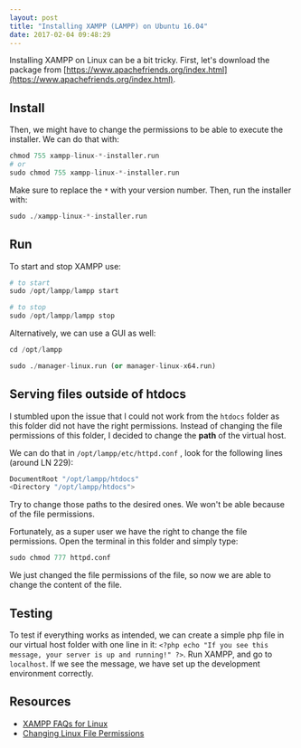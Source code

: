 ```yaml
---
layout: post
title: "Installing XAMPP (LAMPP) on Ubuntu 16.04"
date: 2017-02-04 09:48:29
---
```


Installing XAMPP on Linux can be a bit tricky. First, let's download the package from [https://www.apachefriends.org/index.html](https://www.apachefriends.org/index.html).

## Install

Then, we might have to change the permissions to be able to execute the installer. We can do that with:

```python
chmod 755 xampp-linux-*-installer.run 
# or
sudo chmod 755 xampp-linux-*-installer.run 
```

Make sure to replace the `*` with your version number. Then, run the installer with:

```python
sudo ./xampp-linux-*-installer.run
```

## Run

To start and stop XAMPP use:

```python
# to start
sudo /opt/lampp/lampp start

# to stop
sudo /opt/lampp/lampp stop
```

Alternatively, we can use a GUI as well:

```python
cd /opt/lampp

sudo ./manager-linux.run (or manager-linux-x64.run)
```

## Serving files outside of htdocs

I stumbled upon the issue that I could not work from the `htdocs` folder as this folder did not have the right permissions. Instead of changing the file permissions of this folder, I decided to change the **path** of the virtual host.

We can do that in  `/opt/lampp/etc/httpd.conf` , look for the following lines (around LN 229):

```python
DocumentRoot "/opt/lampp/htdocs"
<Directory "/opt/lampp/htdocs">
```

Try to change those paths to the desired ones. We won't be able because of the file permissions.

Fortunately, as a super user we have the right to change the file permissions. Open the terminal in this folder and simply type:

```python
sudo chmod 777 httpd.conf
```

We just changed the file permissions of the file, so now we are able to change the content of the file. 

## Testing

To test if everything works as intended, we can create a simple php file in our virtual host folder with one line in it: `<?php echo "If you see this message, your server is up and running!" ?>`.  Run XAMPP, and go to `localhost`.  If we see the message, we have set up the development environment correctly.

## Resources

- [XAMPP FAQs for Linux](https://www.apachefriends.org/faq_linux.html)
- [Changing Linux File Permissions](http://www.linuxclues.com/articles/16.htm)